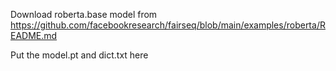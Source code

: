 
Download roberta.base model from https://github.com/facebookresearch/fairseq/blob/main/examples/roberta/README.md

Put the model.pt and dict.txt here
